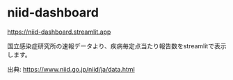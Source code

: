 # niid-dashboard

https://niid-dashboard.streamlit.app

国立感染症研究所の速報データより、疾病毎定点当たり報告数をstreamlitで表示します。

出典: https://www.niid.go.jp/niid/ja/data.html
